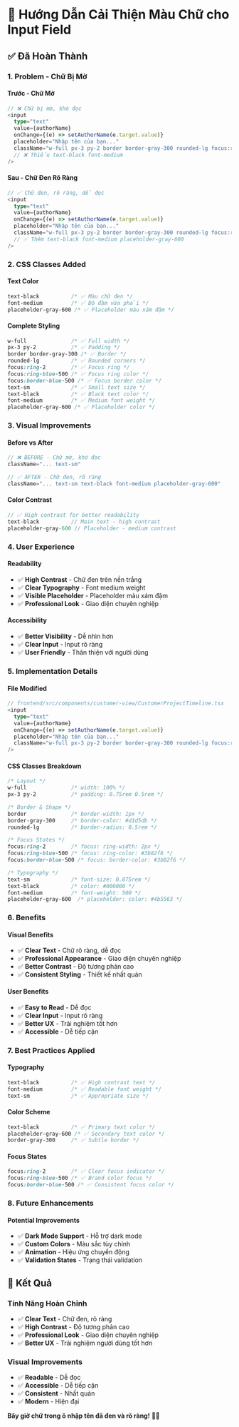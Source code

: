 # 🎨 Hướng Dẫn Cải Thiện Màu Chữ cho Input Field

## ✅ **Đã Hoàn Thành**

### **1. Problem - Chữ Bị Mờ**

#### **Trước - Chữ Mờ**
```typescript
// ❌ Chữ bị mờ, khó đọc
<input
  type="text"
  value={authorName}
  onChange={(e) => setAuthorName(e.target.value)}
  placeholder="Nhập tên của bạn..."
  className="w-full px-3 py-2 border border-gray-300 rounded-lg focus:ring-2 focus:ring-blue-500 focus:border-blue-500 text-sm"
  // ❌ Thiếu text-black font-medium
/>
```

#### **Sau - Chữ Đen Rõ Ràng**
```typescript
// ✅ Chữ đen, rõ ràng, dễ đọc
<input
  type="text"
  value={authorName}
  onChange={(e) => setAuthorName(e.target.value)}
  placeholder="Nhập tên của bạn..."
  className="w-full px-3 py-2 border border-gray-300 rounded-lg focus:ring-2 focus:ring-blue-500 focus:border-blue-500 text-sm text-black font-medium placeholder-gray-600"
  // ✅ Thêm text-black font-medium placeholder-gray-600
/>
```

### **2. CSS Classes Added**

#### **Text Color**
```css
text-black          /* ✅ Màu chữ đen */
font-medium         /* ✅ Độ đậm vừa phải */
placeholder-gray-600 /* ✅ Placeholder màu xám đậm */
```

#### **Complete Styling**
```css
w-full              /* ✅ Full width */
px-3 py-2           /* ✅ Padding */
border border-gray-300 /* ✅ Border */
rounded-lg          /* ✅ Rounded corners */
focus:ring-2        /* ✅ Focus ring */
focus:ring-blue-500 /* ✅ Focus ring color */
focus:border-blue-500 /* ✅ Focus border color */
text-sm             /* ✅ Small text size */
text-black          /* ✅ Black text color */
font-medium         /* ✅ Medium font weight */
placeholder-gray-600 /* ✅ Placeholder color */
```

### **3. Visual Improvements**

#### **Before vs After**
```typescript
// ❌ BEFORE - Chữ mờ, khó đọc
className="... text-sm"

// ✅ AFTER - Chữ đen, rõ ràng
className="... text-sm text-black font-medium placeholder-gray-600"
```

#### **Color Contrast**
```typescript
// ✅ High contrast for better readability
text-black          // Main text - high contrast
placeholder-gray-600 // Placeholder - medium contrast
```

### **4. User Experience**

#### **Readability**
- ✅ **High Contrast** - Chữ đen trên nền trắng
- ✅ **Clear Typography** - Font medium weight
- ✅ **Visible Placeholder** - Placeholder màu xám đậm
- ✅ **Professional Look** - Giao diện chuyên nghiệp

#### **Accessibility**
- ✅ **Better Visibility** - Dễ nhìn hơn
- ✅ **Clear Input** - Input rõ ràng
- ✅ **User Friendly** - Thân thiện với người dùng

### **5. Implementation Details**

#### **File Modified**
```typescript
// frontend/src/components/customer-view/CustomerProjectTimeline.tsx
<input
  type="text"
  value={authorName}
  onChange={(e) => setAuthorName(e.target.value)}
  placeholder="Nhập tên của bạn..."
  className="w-full px-3 py-2 border border-gray-300 rounded-lg focus:ring-2 focus:ring-blue-500 focus:border-blue-500 text-sm text-black font-medium placeholder-gray-600"
/>
```

#### **CSS Classes Breakdown**
```css
/* Layout */
w-full              /* width: 100% */
px-3 py-2           /* padding: 0.75rem 0.5rem */

/* Border & Shape */
border              /* border-width: 1px */
border-gray-300     /* border-color: #d1d5db */
rounded-lg          /* border-radius: 0.5rem */

/* Focus States */
focus:ring-2        /* focus: ring-width: 2px */
focus:ring-blue-500 /* focus: ring-color: #3b82f6 */
focus:border-blue-500 /* focus: border-color: #3b82f6 */

/* Typography */
text-sm             /* font-size: 0.875rem */
text-black          /* color: #000000 */
font-medium         /* font-weight: 500 */
placeholder-gray-600  /* placeholder: color: #4b5563 */
```

### **6. Benefits**

#### **Visual Benefits**
- ✅ **Clear Text** - Chữ rõ ràng, dễ đọc
- ✅ **Professional Appearance** - Giao diện chuyên nghiệp
- ✅ **Better Contrast** - Độ tương phản cao
- ✅ **Consistent Styling** - Thiết kế nhất quán

#### **User Benefits**
- ✅ **Easy to Read** - Dễ đọc
- ✅ **Clear Input** - Input rõ ràng
- ✅ **Better UX** - Trải nghiệm tốt hơn
- ✅ **Accessible** - Dễ tiếp cận

### **7. Best Practices Applied**

#### **Typography**
```css
text-black          /* ✅ High contrast text */
font-medium         /* ✅ Readable font weight */
text-sm             /* ✅ Appropriate size */
```

#### **Color Scheme**
```css
text-black          /* ✅ Primary text color */
placeholder-gray-600 /* ✅ Secondary text color */
border-gray-300     /* ✅ Subtle border */
```

#### **Focus States**
```css
focus:ring-2        /* ✅ Clear focus indicator */
focus:ring-blue-500 /* ✅ Brand color focus */
focus:border-blue-500 /* ✅ Consistent focus color */
```

### **8. Future Enhancements**

#### **Potential Improvements**
- ✅ **Dark Mode Support** - Hỗ trợ dark mode
- ✅ **Custom Colors** - Màu sắc tùy chỉnh
- ✅ **Animation** - Hiệu ứng chuyển động
- ✅ **Validation States** - Trạng thái validation

## 🎉 **Kết Quả**

### **Tính Năng Hoàn Chỉnh**
- ✅ **Clear Text** - Chữ đen, rõ ràng
- ✅ **High Contrast** - Độ tương phản cao
- ✅ **Professional Look** - Giao diện chuyên nghiệp
- ✅ **Better UX** - Trải nghiệm người dùng tốt hơn

### **Visual Improvements**
- ✅ **Readable** - Dễ đọc
- ✅ **Accessible** - Dễ tiếp cận
- ✅ **Consistent** - Nhất quán
- ✅ **Modern** - Hiện đại

**Bây giờ chữ trong ô nhập tên đã đen và rõ ràng!** 🎨✨

